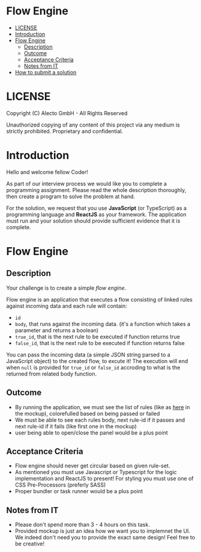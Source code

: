 Flow Engine
=============================

- [LICENSE](#license)
- [Introduction](#introduction)
- [Flow Engine](#flow-engine)
  - [Description](#description)
  - [Outcome](#outcome)
  - [Acceptance Criteria](#acceptance-criteria)
  - [Notes from IT](#notes-from-it)
- [How to submit a solution](#how-to-submit-a-solution)

LICENSE
=============================
Copyright (C) Alecto GmbH - All Rights Reserved

Unauthorized copying of any content of this project via any medium is strictly prohibited.
Proprietary and confidential.

Introduction
=============================
Hello and welcome fellow Coder!

As part of our interview process we would like you to complete a programming assignment.
Please read the whole description thoroughly, then create a program to solve the problem at hand.

For the solution, we request that you use **JavaScript** (or TypeScript) as a programming language and **ReactJS** as your framework.
The application must run and your solution should provide sufficient evidence that it is complete.

Flow Engine
=============================

Description
-----------
Your challenge is to create a simple *flow engine*.

Flow engine is an application that executes a flow consisting of linked rules against incoming data and each rule will contain:
- `id`
- `body`, that runs against the incoming data. (it's a function which takes a parameter and returns a boolean)
- `true_id`, that is the next rule to be executed if function returns true
- `false_id`, that is the next rule to be executed if function returns false

You can pass the incoming data (a simple JSON string parsed to a JavaScript object) to the created flow, to excute it!
The execution will end when `null` is provided for `true_id` or `false_id` accroding to what is the returned from related body function.

Outcome
-------------------
- By running the application, we must see the list of rules (like as [here](fs-fe-codechallenge-mockup.png) in the mockup), colorefulled based on being passed or failed
- We must be able to see each rules body, next rule-id if it passes and next rule-id if it fails (like first one in the mockup)
- user being able to open/close the panel would be a plus point

Acceptance Criteria
-------------------
- Flow engine should never get circular based on given rule-set.
- As mentioned you must use Javascript or Typescript for the logic implementation and ReactJS to present! For styling you must use one of CSS Pre-Processors (preferly SASS)
- Proper bundler or task runner would be a plus point

Notes from IT
-------------
- Please don't spend more than 3 - 4 hours on this task.
- Provided mockup is just an idea how we want you to implemnet the UI. We indeed don't need you to provide the exact same design! Feel free to be creative!
